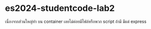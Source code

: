 # es2024-studentcode-lab2

เนื่องจากส่วนใหญ่ทำ บน container เลยไม่ค่อยมีไฟล์หรือพวก script ถ้ามี มีแต่ express 
